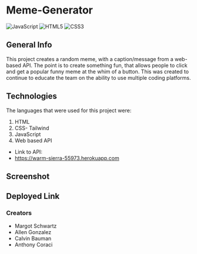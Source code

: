 # Meme-Generator
![JavaScript](https://img.shields.io/badge/javascript-%23323330.svg?style=for-the-badge&logo=javascript&logoColor=%23F7DF1E)
![HTML5](https://img.shields.io/badge/html5-%23E34F26.svg?style=for-the-badge&logo=html5&logoColor=white)
![CSS3](https://img.shields.io/badge/css3-%231572B6.svg?style=for-the-badge&logo=css3&logoColor=white)


## General Info
This project creates a random meme, with a caption/message from a web-based API. The point is to create something fun, that allows people to click and get a popular funny meme at the whim of a button. This was created to continue to educate the team on the ability to use multiple coding platforms.

## Technologies
The languages that were used for this project were:
1. HTML
2. CSS- Tailwind
3. JavaScript
4. Web based API
- Link to API: 
- https://warm-sierra-55973.herokuapp.com

## Screenshot

## Deployed Link

### Creators
- Margot Schwartz
- Allen Gonzalez
- Calvin Bauman
- Anthony Coraci
